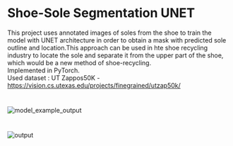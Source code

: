 # Shoe-Sole Segmentation UNET
This project uses annotated images of soles from the shoe to train the model with UNET architecture in order to obtain a mask with predicted sole outline and location.This approach can be used in hte shoe recycling industry to locate the sole and separate it from the upper part of the shoe, which would be a new method of shoe-recycling.  
Implemented in PyTorch.  
Used dataset : UT Zappos50K - https://vision.cs.utexas.edu/projects/finegrained/utzap50k/  
#
![model_example_output](https://github.com/marseller/Shoe-sole-segmentation/assets/54594235/c0119db2-af6c-4408-9eb9-4bf93f119e73)
#
![output](https://github.com/marseller/Shoe-sole-segmentation/assets/54594235/0d6ed52b-bda2-489d-ac49-7a51594b7c4f)



